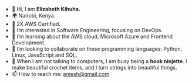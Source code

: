 - 👋 Hi, I am **Elizabeth Kihuha.**
- 🌍 Nairobi, Kenya.
- 🎯 2X AWS Certified.
- 👀 I’m interested in Software Engineering, focusing on DevOps.
- 🌱 I’m learning about the AWS cloud, Microsoft Azure and Frontend Development.
- 💞️ I’m looking to collaborate on these programming languages: Python, Linux, JavaScript and SQL.
- 💖 When I am not talking to computers, I am busy being a **hook ninjette**. I make beautiful crochet items, and I turn strings into beautiful things.
- 📫 How to reach me: enjesh@gmail.com

<!-- ![LinkedIn](https://img.shields.io/badge/LinkedIn-0A66C2?style=for-the-badge&logo=LinkedIn&logoColor=white)
![github](https://img.shields.io/badge/GitHub-000000?style=for-the-badge&logo=GitHub&logoColor=white) -->



<!---
enjesh/enjesh is a ✨ special ✨ repository because its `README.md` (this file) appears on your GitHub profile.
You can click the Preview link to take a look at your changes.
--->
